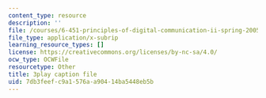 ```yaml
---
content_type: resource
description: ''
file: /courses/6-451-principles-of-digital-communication-ii-spring-2005/7db3feefc9a1576aa90414ba5448eb5b_GQVlVhGKfHc.vtt
file_type: application/x-subrip
learning_resource_types: []
license: https://creativecommons.org/licenses/by-nc-sa/4.0/
ocw_type: OCWFile
resourcetype: Other
title: 3play caption file
uid: 7db3feef-c9a1-576a-a904-14ba5448eb5b
---
```

